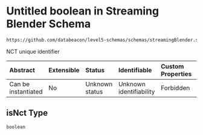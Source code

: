 # Untitled boolean in Streaming Blender Schema

```txt
https://github.com/databeacon/level5-schemas/schemas/streamingBlender.schema.json#/properties/nct/properties/isNct
```

NCT unique identifier

| Abstract            | Extensible | Status         | Identifiable            | Custom Properties | Additional Properties | Access Restrictions | Defined In                                                                                      |
| :------------------ | :--------- | :------------- | :---------------------- | :---------------- | :-------------------- | :------------------ | :---------------------------------------------------------------------------------------------- |
| Can be instantiated | No         | Unknown status | Unknown identifiability | Forbidden         | Allowed               | none                | [streamingBlender.schema.json\*](../../out/streamingBlender.schema.json "open original schema") |

## isNct Type

`boolean`
